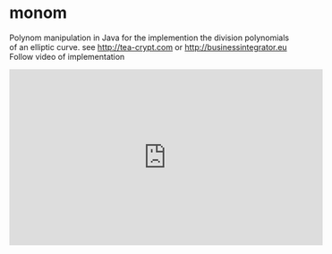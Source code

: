 # monom
Polynom manipulation in Java
for the  implemention the division polynomials  of an elliptic curve.
see <a href='http://tea-crypt.com'>http://tea-crypt.com</a> or <a href='http://businessintegrator.eu'>http://businessintegrator.eu</a>
Follow video of implementation
<iframe width="560" height="315" src="https://www.youtube.com/embed/pnxRtl3jeZ8" frameborder="0" allowfullscreen></iframe>
